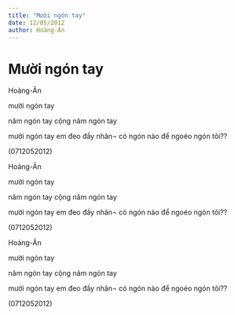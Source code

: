 ```yaml
---
title: "Mười ngón tay"
date: 12/05/2012
author: Hoàng-Ân
---
```


# Mười ngón tay

Hoàng-Ân



mười ngón tay


năm ngón tay
cộng
năm ngón tay

mười ngón tay em đeo đầy nhân¬
có ngón nào để ngoéo ngón tôi??

(0712052012)

Hoàng-Ân



mười ngón tay


năm ngón tay
cộng
năm ngón tay

mười ngón tay em đeo đầy nhân¬
có ngón nào để ngoéo ngón tôi??

(0712052012)

Hoàng-Ân



mười ngón tay


năm ngón tay
cộng
năm ngón tay

mười ngón tay em đeo đầy nhân¬
có ngón nào để ngoéo ngón tôi??

(0712052012)
